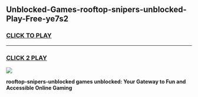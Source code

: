 
## Unblocked-Games-rooftop-snipers-unblocked-Play-Free-ye7s2
<h3>
<a href="https://premium76.site?title=rooftop-snipers-unblocked&ref=09A">CLICK TO PLAY</a></h3>
<hr>

<h3>
<a href="https://premium76.site?title=rooftop-snipers-unblocked&ref=09A">CLICK 2 PLAY</a>
  
</h3>

<a href="https://premium76.site?title=rooftop-snipers-unblocked&ref=09A"><img src="https://clearcache.store/games.png"></a>


**rooftop-snipers-unblocked games unblocked: Your Gateway to Fun and Accessible Online Gaming**
